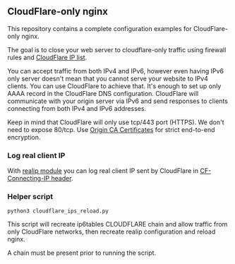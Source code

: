 ##  CloudFlare-only nginx

This repository contains a complete configuration examples for CloudFlare-only nginx.

The goal is to close your web server to cloudflare-only traffic using firewall rules and [CloudFlare IP list](https://www.cloudflare.com/ips/).

You can accept traffic from both IPv4 and IPv6, however even having IPv6 only server doesn't mean that you cannot serve your website to IPv4 clients. You can use CloudFlare to achieve that. It's enough to set up only AAAA record in the CloudFlare DNS configuration. CloudFlare will communicate with your origin server via IPv6 and send responses to clients connecting from both IPv4 and IPv6 addresses.

Keep in mind that CloudFlare will only use tcp/443 port (HTTPS). We don't need to expose 80/tcp. Use [Origin CA Certificates](https://developers.cloudflare.com/ssl/origin-configuration/origin-ca/) for strict end-to-end encryption.

### Log real client IP

With [realip module](https://nginx.org/en/docs/http/ngx_http_realip_module.html) you can log real client IP sent by CloudFlare in [CF-Connecting-IP header](https://developers.cloudflare.com/support/troubleshooting/restoring-visitor-ips/restoring-original-visitor-ips/).

### Helper script

```
python3 cloudflare_ips_reload.py
```

This script will recreate ip6tables CLOUDFLARE chain and allow traffic from only CloudFlare networks, then recreate realip configuration and reload nginx.

A chain must be present prior to running the script.
